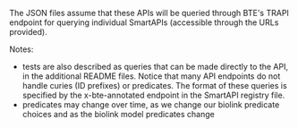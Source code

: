 The JSON files assume that these APIs will be queried through BTE's TRAPI endpoint for querying individual SmartAPIs (accessible through the URLs provided). 

Notes:
- tests are also described as queries that can be made directly to the API, in the additional README files. Notice that many API endpoints do not handle curies (ID prefixes) or predicates. The format of these queries is specified by the x-bte-annotated endpoint in the SmartAPI registry file. 
- predicates may change over time, as we change our biolink predicate choices and as the biolink model predicates change